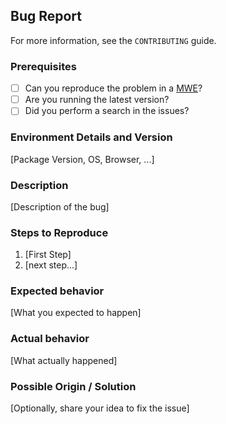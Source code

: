 ## Bug Report

For more information, see the `CONTRIBUTING` guide.

### Prerequisites

- [ ] Can you reproduce the problem in a [MWE](https://en.wikipedia.org/wiki/Minimal_working_example)?
- [ ] Are you running the latest version?
- [ ] Did you perform a search in the issues?

### Environment Details and Version

[Package Version, OS, Browser, ...]

### Description

[Description of the bug]

### Steps to Reproduce

1. [First Step]
2. [next step...]

### Expected behavior

[What you expected to happen]

### Actual behavior

[What actually happened]

### Possible Origin / Solution

[Optionally, share your idea to fix the issue]
